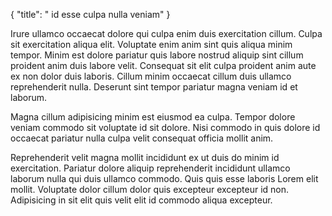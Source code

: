 {
  "title": " id esse culpa nulla veniam"
}

Irure ullamco occaecat dolore qui culpa enim duis exercitation cillum. Culpa sit exercitation aliqua elit. Voluptate enim anim sint quis aliqua minim tempor. Minim est dolore pariatur quis labore nostrud aliquip sint cillum proident anim duis labore velit. Consequat sit elit culpa proident anim aute ex non dolor duis laboris. Cillum minim occaecat cillum duis ullamco reprehenderit nulla. Deserunt sint tempor pariatur magna veniam id et laborum.

Magna cillum adipisicing minim est eiusmod ea culpa. Tempor dolore veniam commodo sit voluptate id sit dolore. Nisi commodo in quis dolore id occaecat pariatur nulla culpa velit consequat officia mollit anim.

Reprehenderit velit magna mollit incididunt ex ut duis do minim id exercitation. Pariatur dolore aliquip reprehenderit incididunt ullamco laborum nulla qui duis ullamco commodo. Quis quis esse laboris Lorem elit mollit. Voluptate dolor cillum dolor quis excepteur excepteur id non. Adipisicing in sit elit quis velit elit id commodo aliqua excepteur.